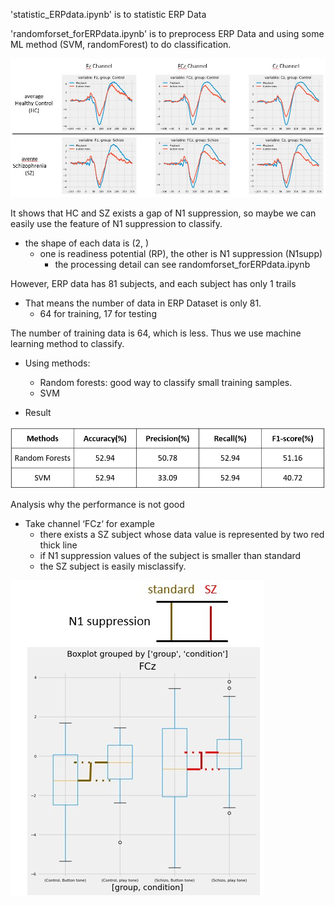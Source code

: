 'statistic_ERPdata.ipynb' is to statistic ERP Data

'randomforset_forERPdata.ipynb' is to preprocess ERP Data and using some ML method (SVM, randomForest) to do classification. 

![](https://github.com/ReMi-Hsu/BCI_Schizophrenia/blob/main/MLWithERPdata/fig/N1supp.jpg)

It shows that HC and SZ exists a gap of N1 suppression, so maybe we can easily use the feature of N1 suppression to classify.
- the shape of each data is (2, )
    - one is readiness potential (RP), the other is N1 suppression (N1supp) 
        - the processing detail can see randomforset_forERPdata.ipynb
        
However, ERP data has 81 subjects, and each subject has only 1 trails
- That means the number of data in ERP Dataset is only 81.
    - 64 for training, 17 for testing 

The number of training data is 64, which is less. Thus we use machine learning method to classify.
- Using methods:
    - Random forests: good way to classify small training samples.
    - SVM

- Result 

![](https://github.com/ReMi-Hsu/BCI_Schizophrenia/blob/main/MLWithERPdata/fig/result.jpg)

Analysis why the performance is not good
- Take channel ‘FCz‘ for example
    - there exists a SZ subject whose data value is represented by two red thick line
    - if N1 suppression values of the subject is smaller than standard
    - the SZ subject is easily misclassify.
    
![](https://github.com/ReMi-Hsu/BCI_Schizophrenia/blob/main/MLWithERPdata/fig/analysis.jpg)

